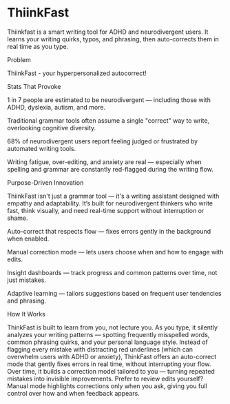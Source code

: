 # ThiinkFast
Thiinkfast is a smart writing tool for ADHD and neurodivergent users. It learns your writing quirks, typos, and phrasing, then auto-corrects them in real time as you type.


Problem 

ThiinkFast - your hyperpersonalized autocorrect!

 Stats That Provoke

 1 in 7 people are estimated to be neurodivergent — including those with ADHD, dyslexia, autism, and more.

 Traditional grammar tools often assume a single "correct" way to write, overlooking cognitive diversity.

 68% of neurodivergent users report feeling judged or frustrated by automated writing tools.

 Writing fatigue, over-editing, and anxiety are real — especially when spelling and grammar are constantly red-flagged during the writing flow.


 Purpose-Driven Innovation

ThiinkFast isn't just a grammar tool — it's a writing assistant designed with empathy and adaptability.
It’s built for neurodivergent thinkers who write fast, think visually, and need real-time support without interruption or shame.

 Auto-correct that respects flow — fixes errors gently in the background when enabled.

 Manual correction mode — lets users choose when and how to engage with edits.

 Insight dashboards — track progress and common patterns over time, not just mistakes.

 Adaptive learning — tailors suggestions based on frequent user tendencies and phrasing.

 How It Works


ThinkFast is built to learn from you, not lecture you. As you type, it silently analyzes your writing patterns — spotting frequently misspelled words, common phrasing quirks, and your personal language style. Instead of flagging every mistake with distracting red underlines (which can overwhelm users with ADHD or anxiety), ThinkFast offers an auto-correct mode that gently fixes errors in real time, without interrupting your flow. Over time, it builds a correction model tailored to you — turning repeated mistakes into invisible improvements. Prefer to review edits yourself? Manual mode highlights corrections only when you ask, giving you full control over how and when feedback appears.








